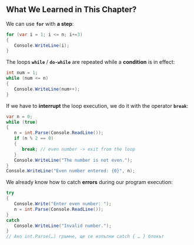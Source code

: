 ## What We Learned in This Chapter?

We can use **`for`** with **a step**:

```csharp
for (var i = 1; i <= n; i+=3)
{
   Console.WriteLine(i);
}
```

The loops **`while`** / **`do-while`** are repeated while a **condition** is in effect:

```csharp
int num = 1;
while (num <= n)
{
   Console.WriteLine(num++);
}
```

If we have to **interrupt** the loop execution, we do it with the operator **`break`**:

```csharp
var n = 0;
while (true)
{
   n = int.Parse(Console.ReadLine());
   if (n % 2 == 0)
   {
      break; // even number -> exit from the loop
   }
   Console.WriteLine("The number is not even.");
}
Console.WriteLine("Even number entered: {0}", n);
```

We already know how to catch **errors** during our program execution:

```csharp
try
{
   Console.Write("Enter even number: ");
   n = int.Parse(Console.ReadLine());
}  
catch 
   Console.WriteLine("Invalid number."); 
}
// Ако int.Parse(…) гръмне, ще се изпълни catch { … } блокът
```
